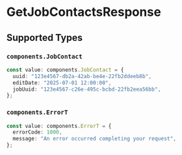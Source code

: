 # GetJobContactsResponse


## Supported Types

### `components.JobContact`

```typescript
const value: components.JobContact = {
  uuid: "123e4567-db2a-42ab-be4e-22fb2ddeeb8b",
  editDate: "2025-07-01 12:00:00",
  jobUuid: "123e4567-c26e-495c-bcbd-22fb2eea56bb",
};
```

### `components.ErrorT`

```typescript
const value: components.ErrorT = {
  errorCode: 1000,
  message: "An error occurred completing your request",
};
```

